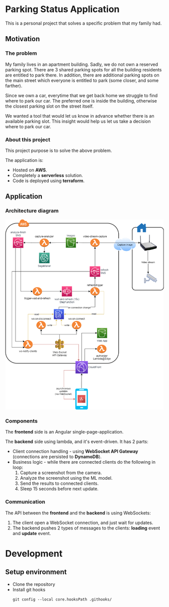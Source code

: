 # Parking Status Application
This is a personal project that solves a specific problem that my family had.

## Motivation

### The problem
My family lives in an apartment building. Sadly, we do not own a reserved parking spot. There are 3 shared parking spots for all the building residents are entitled to park there. In addition, there are additional parking spots on the main street which everyone is entitled to park (some closer, and some farther).

Since we own a car, everytime that we get back home we struggle to find where to park our car. The preferred one is inside the building, otherwise the closest parking slot on the street itself.

We wanted a tool that would let us know in advance whether there is an available parking slot. This insight would help us let us take a decision where to park our car. 

### About this project
This project purpose is to solve the above problem.

The application is:
* Hosted on **AWS**.
* Completely a **serverless** solution.
* Code is deployed using **terraform**.

## Application

### Architecture diagram
![Alt text](docs/images/architecture.png "Title")

### Components

The **frontend** side is an Angular single-page-application.

The **backend** side using lambda, and it's event-driven. It has 2 parts:
* Client connection handling - using **WebSocket API Gateway** (connections are persisted to **DynamoDB**).
* Business logic - while there are connected clients do the following in loop:
  1. Capture a screenshot from the camera.
  2. Analyze the screenshot using the ML model.
  3. Send the results to connected clients.
  4. Sleep 15 seconds before next update.

### Communication

The API between the **frontend** and the **backend** is using WebSockets:
1. The client open a WebSocket connection, and just wait for updates.
2. The backend pushes 2 types of messages to the clients: **loading** event and **update** event. 

# Development

## Setup environment
* Clone the repository
* Install git hooks
  ```
  git config --local core.hooksPath .githooks/
  ```
